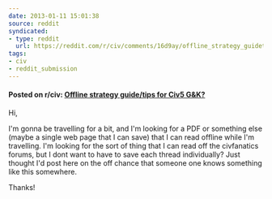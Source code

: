 ```yaml
---
date: 2013-01-11 15:01:38
source: reddit
syndicated:
- type: reddit
  url: https://reddit.com/r/civ/comments/16d9ay/offline_strategy_guidetips_for_civ5_gk/
tags:
- civ
- reddit_submission
---
```


#### Posted on r/civ: [Offline strategy guide/tips for Civ5 G&K?](https://reddit.com/r/civ/comments/16d9ay/offline_strategy_guidetips_for_civ5_gk/)

Hi,

I'm gonna be travelling for a bit, and I'm looking for a PDF or something else (maybe a single web page that I can save) that I can read offline while I'm travelling. I'm looking for the sort of thing that I can read off the civfanatics forums, but I dont want to have to save each thread individually? Just thought I'd post here on the off chance that someone one knows something like this somewhere.

Thanks!